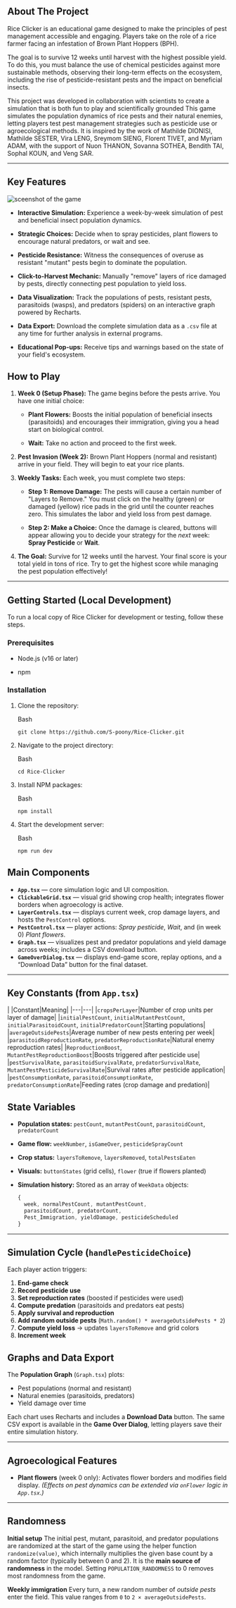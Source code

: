 ## About The Project

Rice Clicker is an educational game designed to make the principles of pest management accessible and engaging. Players take on the role of a rice farmer facing an infestation of Brown Plant Hoppers (BPH).

The goal is to survive 12 weeks until harvest with the highest possible yield. To do this, you must balance the use of chemical pesticides against more sustainable methods, observing their long-term effects on the ecosystem, including the rise of pesticide-resistant pests and the impact on beneficial insects.

This project was developed in collaboration with scientists to create a simulation that is both fun to play and scientifically grounded
This game simulates the population dynamics of rice pests and their natural enemies, letting players test pest management strategies such as pesticide use or agroecological methods. It is inspired by the work of Mathilde DIONISI, Mathilde SESTER, Vira LENG, Sreymom SIENG, Florent TIVET, and Myriam ADAM, with the support of Nuon THANON, Sovanna SOTHEA, Bendith TAI, Sophal KOUN, and Veng SAR.

---
## Key Features

![sceenshot of the game](img/RiceClicker.png)

- **Interactive Simulation:** Experience a week-by-week simulation of pest and beneficial insect population dynamics.
    
- **Strategic Choices:** Decide when to spray pesticides, plant flowers to encourage natural predators, or wait and see.
    
- **Pesticide Resistance:** Witness the consequences of overuse as resistant "mutant" pests begin to dominate the population.
    
- **Click-to-Harvest Mechanic:** Manually "remove" layers of rice damaged by pests, directly connecting pest population to yield loss.
    
- **Data Visualization:** Track the populations of pests, resistant pests, parasitoids (wasps), and predators (spiders) on an interactive graph powered by Recharts.
    
- **Data Export:** Download the complete simulation data as a `.csv` file at any time for further analysis in external programs.
    
- **Educational Pop-ups:** Receive tips and warnings based on the state of your field's ecosystem.

## How to Play

1. **Week 0 (Setup Phase):** The game begins before the pests arrive. You have one initial choice:
    
    - **Plant Flowers:** Boosts the initial population of beneficial insects (parasitoids) and encourages their immigration, giving you a head start on biological control.
        
    - **Wait:** Take no action and proceed to the first week.
        
2. **Pest Invasion (Week 2):** Brown Plant Hoppers (normal and resistant) arrive in your field. They will begin to eat your rice plants.
    
3. **Weekly Tasks:** Each week, you must complete two steps:
    
    - **Step 1: Remove Damage:** The pests will cause a certain number of "Layers to Remove." You must click on the healthy (green) or damaged (yellow) rice pads in the grid until the counter reaches zero. This simulates the labor and yield loss from pest damage.
        
    - **Step 2: Make a Choice:** Once the damage is cleared, buttons will appear allowing you to decide your strategy for the _next_ week: **Spray Pesticide** or **Wait**.
        
4. **The Goal:** Survive for 12 weeks until the harvest. Your final score is your total yield in tons of rice. Try to get the highest score while managing the pest population effectively!
    

---
## Getting Started (Local Development)

To run a local copy of Rice Clicker for development or testing, follow these steps.

### Prerequisites

- Node.js (v16 or later)
    
- npm
 

### Installation

1. Clone the repository:
    
    Bash
    
    ```
    git clone https://github.com/S-poony/Rice-Clicker.git
    ```
    
2. Navigate to the project directory:
    
    Bash
    
    ```
    cd Rice-Clicker
    ```
    
3. Install NPM packages:
    
    Bash
    
    ```
    npm install
    ```
    
4. Start the development server:
    
    Bash
    
    ```
    npm run dev
    ```


## Main Components

* **`App.tsx`** — core simulation logic and UI composition.
* **`ClickableGrid.tsx`** — visual grid showing crop health; integrates flower borders when agroecology is active.
* **`LayerControls.tsx`** — displays current week, crop damage layers, and hosts the `PestControl` options.
* **`PestControl.tsx`** — player actions: *Spray pesticide*, *Wait*, and (in week 0) *Plant flowers*.
* **`Graph.tsx`** — visualizes pest and predator populations and yield damage across weeks; includes a CSV download button.
* **`GameOverDialog.tsx`** — displays end-game score, replay options, and a “Download Data” button for the final dataset.

---

## Key Constants (from `App.tsx`)

| 
|Constant|Meaning|
|---|---|
|`cropsPerLayer`|Number of crop units per layer of damage|
|`initialPestCount`, `initialMutantPestCount`, `initialParasitoidCount`, `initialPredatorCount`|Starting populations|
|`averageOutsidePests`|Average number of new pests entering per week|
|`parasitoidReproductionRate`, `predatorReproductionRate`|Natural enemy reproduction rates|
|`ReproductionBoost`, `MutantPestReproductionBoost`|Boosts triggered after pesticide use|
|`pestSurvivalRate`, `parasitoidSurvivalRate`, `predatorSurvivalRate`, `MutantPestPesticideSurvivalRate`|Survival rates after pesticide application|
|`pestConsumptionRate`, `parasitoidConsumptionRate`, `predatorConsumptionRate`|Feeding rates (crop damage and predation)|

## State Variables

* **Population states:**
  `pestCount`, `mutantPestCount`, `parasitoidCount`, `predatorCount`
* **Game flow:**
  `weekNumber`, `isGameOver`, `pesticideSprayCount`
* **Crop status:**
  `layersToRemove`, `layersRemoved`, `totalPestsEaten`
* **Visuals:**
  `buttonStates` (grid cells), `flower` (true if flowers planted)
* **Simulation history:**
  Stored as an array of `WeekData` objects:

  ```ts
  {
    week, normalPestCount, mutantPestCount,
    parasitoidCount, predatorCount,
    Pest_Immigration, yieldDamage, pesticideScheduled
  }
  ```

---

## Simulation Cycle (`handlePesticideChoice`)

Each player action triggers:

1. **End-game check**
2. **Record pesticide use** 
3. **Set reproduction rates** (boosted if pesticides were used)
4. **Compute predation** (parasitoids and predators eat pests)
5. **Apply survival and reproduction**
6. **Add random outside pests**
   (`Math.random() * averageOutsidePests * 2`)
7. **Compute yield loss** → updates `layersToRemove` and grid colors
8. **Increment week**


## Graphs and Data Export

The **Population Graph** (`Graph.tsx`) plots:

* Pest populations (normal and resistant)
* Natural enemies (parasitoids, predators)
* Yield damage over time

Each chart uses Recharts and includes a **Download Data** button.
The same CSV export is available in the **Game Over Dialog**, letting players save their entire simulation history.

---

## Agroecological Features

* **Plant flowers** (week 0 only): Activates flower borders and modifies field display.
  *(Effects on pest dynamics can be extended via `onFlower` logic in `App.tsx`.)*

---

## Randomness

**Initial setup**
The initial pest, mutant, parasitoid, and predator populations are randomized at the start of the game using the helper function `randomize(value)`, which internally multiplies the given base count by a random factor (typically between 0 and 2). It is the **main source of randomness** in the model. Setting `POPULATION_RANDOMNESS` to 0 removes most randomness from the game.

**Weekly immigration**
Every turn, a new random number of _outside pests_ enter the field. This value ranges from `0` to `2 × averageOutsidePests`.

